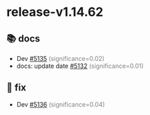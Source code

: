 # release-v1.14.62
## 📚 docs
- Dev [#5135](https://github.com/akfamily/akshare/pull/5135) <span style='color:grey;'>(significance=0.02)</span>
- docs: update date [#5132](https://github.com/akfamily/akshare/pull/5132) <span style='color:grey;'>(significance=0.01)</span>
## 🐛 fix
- Dev [#5136](https://github.com/akfamily/akshare/pull/5136) <span style='color:grey;'>(significance=0.04)</span>
